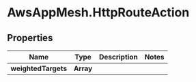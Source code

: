 # AwsAppMesh.HttpRouteAction

## Properties

Name | Type | Description | Notes
------------ | ------------- | ------------- | -------------
**weightedTargets** | **Array** |  | 



